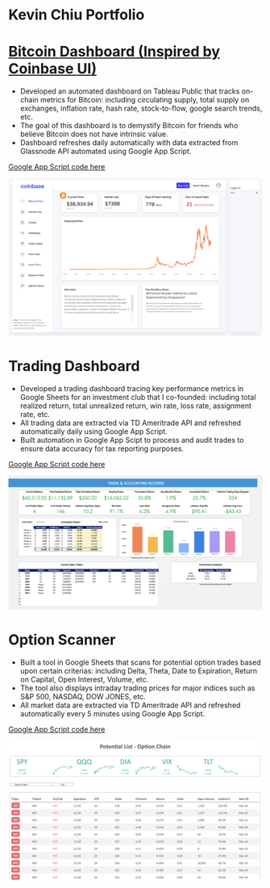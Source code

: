 # Kevin Chiu Portfolio


# [Bitcoin Dashboard (Inspired by Coinbase UI)](https://tabsoft.co/3HJIoBg)
* Developed an automated dashboard on Tableau Public that tracks on-chain metrics for Bitcoin: including circulating supply, total supply on exchanges, inflation rate, hash rate, stock-to-flow, google search trends, etc.
* The goal of this dashboard is to demystify Bitcoin for friends who believe Bitcoin does not have intrinsic value.
* Dashboard refreshes daily automatically with data extracted from Glassnode API automated using Google App Script.

[Google App Script code here](code/bitcoin_dashboard_google_script)

![](images/bitcoin_dashboard.png)


# Trading Dashboard
* Developed a trading dashboard tracing key performance metrics in Google Sheets for an investment club that I co-founded: including total realized return, total unrealized return, win rate, loss rate, assignment rate, etc.
* All trading data are extracted via TD Ameritrade API and refreshed automatically daily using Google App Script.
* Built automation in Google App Scipt to process and audit trades to ensure data accuracy for tax reporting purposes.

[Google App Script code here](code/trading_dashboard)

![](images/trading_dashboard.png)


# Option Scanner
* Built a tool in Google Sheets that scans for potential option trades based upon certain criterias: including Delta, Theta, Date to Expiration, Return on Capital, Open Interest, Volume, etc.
* The tool also displays intraday trading prices for major indices such as S&P 500, NASDAQ, DOW JONES, etc.
* All market data are extracted via TD Ameritrade API and refreshed automatically every 5 minutes using Google App Script.


[Google App Script code here](code/option_scanner)

![](images/option_scanner.png)
